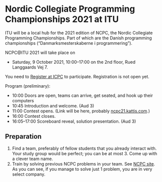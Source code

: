 # Nordic Collegiate Programming Championships 2021 at ITU

<!-- ![NPCP @ ITU](images/NCPC-2021-1920x1080px.jpg) -->

ITU will be a local hub for the 2021 edition of NCPC, the Nordic Collegiate Programming Championships.
Part of which are the Danish programming championships (“Danmarksmesterskaberne i programmering”).

NCPC@ITU 2021 will take place on 

* Saturday, 9 October 2021, 10:00–17:00 on the 2nd floor, Rued Langgaards Vej 7.

You need to [Register at ICPC](https://icpc.global/regionals/finder/Nordic-2021) to participate.
Registration is not open yet.

Program (preliminary):

* 10:00 Doors are open, teams can arrive, get seated, and hook up their computers
* 10:45 Introduction and welcome. (Aud 3) 
* 11:00 Contest opens. (Link will be here, probably [ncpc21.kattis.com](https://ncpc21.kattis.com).)
* 16:00 Contest closes.
* 16:05–17:00 Scoreboard reveal, solution presentation. (Aud 3)


## Preparation

1. Find a team, preferably of fellow students that you already interact with. Your study group would be perfect; you can be at most 3. Come up with a clever team name.
2. Train by solving previous NCPC problems in your team. See [NCPC site](https://nordic.icpc.io). 
   As you can see, if you manage to solve just 1 problem, you are in very select company.

